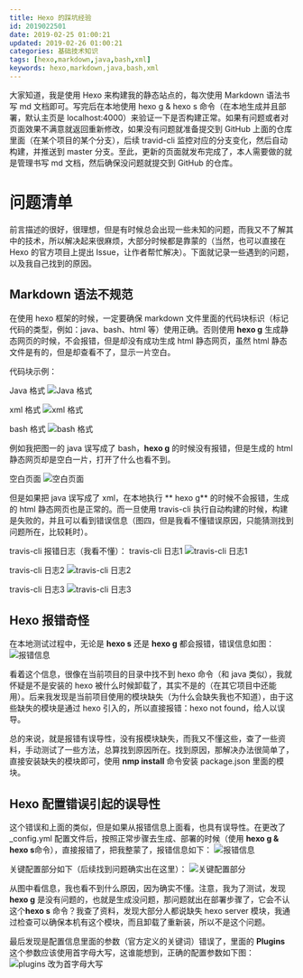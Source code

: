 ```yaml
---
title: Hexo 的踩坑经验
id: 2019022501
date: 2019-02-25 01:00:21
updated: 2019-02-26 01:00:21
categories: 基础技术知识
tags: [hexo,markdown,java,bash,xml]
keywords: hexo,markdown,java,bash,xml
---
```



大家知道，我是使用 Hexo 来构建我的静态站点的，每次使用 Markdown 语法书写 md 文档即可。写完后在本地使用 hexo g & hexo s 命令（在本地生成并且部署，默认主页是 localhost:4000）来验证一下是否构建正常。如果有问题或者对页面效果不满意就返回重新修改，如果没有问题就准备提交到 GitHub 上面的仓库里面（在某个项目的某个分支），后续 travid-cli 监控对应的分支变化，然后自动构建，并推送到 master 分支。至此，更新的页面就发布完成了，本人需要做的就是管理书写 md 文档，然后确保没问题就提交到 GitHub 的仓库。


<!-- more -->


# 问题清单


前言描述的很好，很理想，但是有时候总会出现一些未知的问题，而我又不了解其中的技术，所以解决起来很麻烦，大部分时候都是靠蒙的（当然，也可以直接在 Hexo 的官方项目上提出 Issue，让作者帮忙解决）。下面就记录一些遇到的问题，以及我自己找到的原因。

## Markdown 语法不规范

在使用 hexo 框架的时候，一定要确保 markdown 文件里面的代码块标识（标记代码的类型，例如：java、bash、html 等）使用正确。否则使用 **hexo g** 生成静态网页的时候，不会报错，但是却没有成功生成 html 静态网页，虽然 html 静态文件是有的，但是却查看不了，显示一片空白。

代码块示例：

Java 格式
![Java 格式](https://ws1.sinaimg.cn/large/b7f2e3a3gy1g0j7gk7162j20jn04bt8o.jpg "Java 格式")

xml 格式
![xml 格式](https://ws1.sinaimg.cn/large/b7f2e3a3gy1g0j7hmem4lj20de054mx2.jpg "xml 格式")

bash 格式
![bash 格式](https://ws1.sinaimg.cn/large/b7f2e3a3gy1g0j7hyp6j3j209o02j0si.jpg "bash 格式")

例如我把图一的 java 误写成了 bash，**hexo g** 的时候没有报错，但是生成的 html 静态网页却是空白一片，打开了什么也看不到。

空白页面
![空白页面](https://ws1.sinaimg.cn/large/b7f2e3a3gy1g0j7if0nmuj21hk0s5q4y.jpg "空白页面")

但是如果把 java 误写成了 xml，在本地执行 ** hexo g** 的时候不会报错，生成的 html 静态网页也是正常的。而一旦使用 travis-cli 执行自动构建的时候，构建是失败的，并且可以看到错误信息（图四，但是我看不懂错误原因，只能猜测找到问题所在，比较耗时）。

travis-cli 报错日志（我看不懂）：
travis-cli 日志1
![travis-cli 日志1](https://ws1.sinaimg.cn/large/b7f2e3a3gy1g0j7iqv9msj20th0ld0to.jpg "travis-cli 日志1")

travis-cli 日志2
![travis-cli 日志2](https://ws1.sinaimg.cn/large/b7f2e3a3gy1g0j7jt59f2j20rh0nvjur.jpg "travis-cli 日志2")

travis-cli 日志3
![travis-cli 日志3](https://ws1.sinaimg.cn/large/b7f2e3a3gy1g0j7jokkp6j20rh0p4dj2.jpg "travis-cli 日志3")


## Hexo 报错奇怪

在本地测试过程中，无论是 **hexo s** 还是 **hexo g** 都会报错，错误信息如图：
![报错信息](https://ws1.sinaimg.cn/large/b7f2e3a3gy1g0j7kb9p5zj20jt02k3yk.jpg "报错信息")

看着这个信息，很像在当前项目的目录中找不到 hexo 命令（和 java 类似），我就怀疑是不是安装的 hexo 被什么时候卸载了，其实不是的（在其它项目中还能用）。后来我发现是当前项目使用的模块缺失（为什么会缺失我也不知道），由于这些缺失的模块是通过 hexo 引入的，所以直接报错：hexo not found，给人以误导。

总的来说，就是报错有误导性，没有报模块缺失，而我又不懂这些，查了一些资料，手动测试了一些方法，总算找到原因所在。找到原因，那解决办法很简单了，直接安装缺失的模块即可，使用 **nmp install** 命令安装 package.json 里面的模块。

## Hexo 配置错误引起的误导性

这个错误和上面的类似，但是如果从报错信息上面看，也具有误导性。在更改了 \_config.yml 配置文件后，按照正常步骤去生成、部署的时候（使用 **hexo g & hexo s**命令），直接报错了，把我整蒙了，报错信息如下：
![报错信息](https://ws1.sinaimg.cn/large/b7f2e3a3gy1g0j7kzx1vij20k50iqq4q.jpg "报错信息")

关键配置部分如下（后续找到问题确实出在这里）：
![关键配置部分](https://ws1.sinaimg.cn/large/b7f2e3a3gy1g0j7les4wdj20lu08wt9j.jpg "关键配置部分")

从图中看信息，我也看不到什么原因，因为确实不懂。注意，我为了测试，发现 **hexo g** 是没有问题的，也就是生成没问题，那问题就出在部署步骤了，它会不认这个**hexo s** 命令？我查了资料，发现大部分人都说缺失 hexo server 模块，我通过检查可以确保本机有这个模块，而且卸载了重新装，所以不是这个问题。

最后发现是配置信息里面的参数（官方定义的关键词）错误了，里面的 **Plugins** 这个参数应该使用首字母大写，这谁能想到，正确的配置参数如下图：
![plugins 改为首字母大写](https://ws1.sinaimg.cn/large/b7f2e3a3gy1g0j7lre005j20nb08udgb.jpg "plugins 改为首字母大写")

